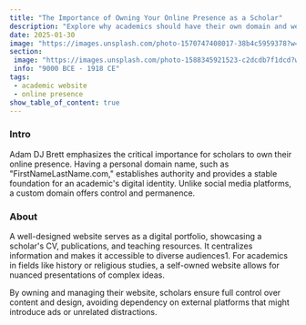 ```yaml
---
title: "The Importance of Owning Your Online Presence as a Scholar"
description: "Explore why academics should have their own domain and website, as discussed by Adam DJ Brett."
date: 2025-01-30
image: "https://images.unsplash.com/photo-1570747408017-38b4c5959378?w=500&auto=format&fit=crop&q=60&ixlib=rb-4.0.3&ixid=M3wxMjA3fDB8MHxzZWFyY2h8MTB8fG1pbmltYWxpcyUyMHdoaXRlfGVufDB8MHwwfHx8MA%3D%3D"
section: 
 image: "https://images.unsplash.com/photo-1588345921523-c2dcdb7f1dcd?w=500&auto=format&fit=crop&q=60&ixlib=rb-4.0.3&ixid=M3wxMjA3fDB8MHxzZWFyY2h8Mnx8d2hpdGV8ZW58MHwwfDB8fHww"
 info: "9000 BCE - 1918 CE"
tags:
 - academic website
 - online presence
show_table_of_content: true
---
```


### Intro
Adam DJ Brett emphasizes the critical importance for scholars to own their online presence. Having a personal domain name, such as "FirstNameLastName.com," establishes authority and provides a stable foundation for an academic's digital identity. Unlike social media platforms, a custom domain offers control and permanence.

### About
A well-designed website serves as a digital portfolio, showcasing a scholar's CV, publications, and teaching resources. It centralizes information and makes it accessible to diverse audiences1. For academics in fields like history or religious studies, a self-owned website allows for nuanced presentations of complex ideas.

By owning and managing their website, scholars ensure full control over content and design, avoiding dependency on external platforms that might introduce ads or unrelated distractions.

